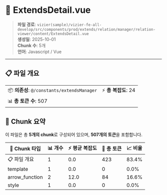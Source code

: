 # 📄 ExtendsDetail.vue

> **파일 경로**: `vizier(sample)/vizier-fe-all-develop/src/components/prod/extends/relation/manager/relation-viewer/content/ExtendsDetail.vue`  
> **생성일**: 2025-10-01  
> **Chunk 수**: 5개  
> **언어**: Javascript / Vue
---





## 📋 파일 개요

| | |
|--|--|
| 📦 **의존성**: `@/constants/extendsManager` | ⚡ **총 복잡도**: 24 |
| 📊 **총 토큰 수**: 507 |  |






## 🧩 Chunk 요약

이 파일은 총 **5개의 chunk**로 구성되어 있으며, **507개의 토큰**을 포함합니다.

| 🧩 Chunk 타입 | 📊 개수 | ⚡ 평균 복잡도 | 📝 총 토큰 | 📈 비율 |
|---------------|--------|-------------|----------|--------|
| 📋 파일 개요 | 1 | 0.0 | 423 | 83.4% |
| template | 1 | 0.0 | 0 | 0.0% |
| arrow_function | 2 | 12.0 | 84 | 16.6% |
| style | 1 | 0.0 | 0 | 0.0% |


